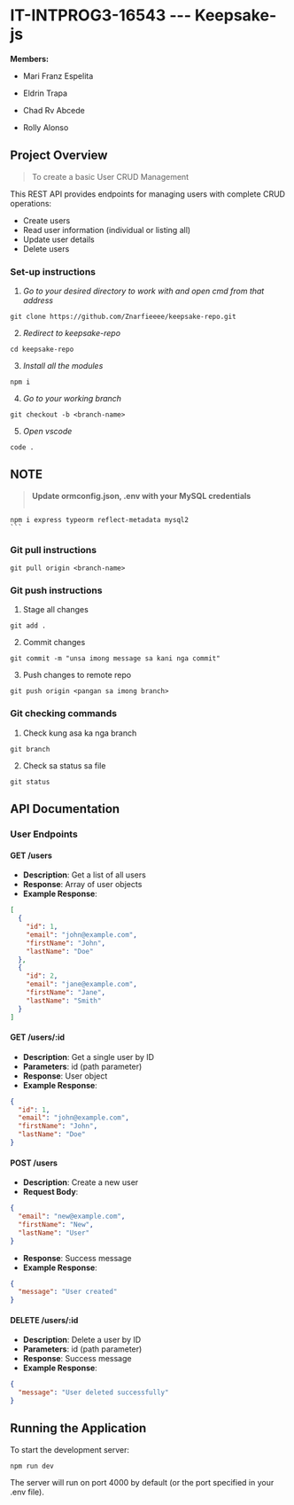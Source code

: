 # IT-INTPROG3-16543 --- Keepsake-js 

**Members:**
- Mari Franz Espelita
* Eldrin Trapa
+ Chad Rv Abcede
- Rolly Alonso

## Project Overview
  > To create a basic User CRUD Management

  This REST API provides endpoints for managing users with complete CRUD operations:
  - Create users
  - Read user information (individual or listing all)
  - Update user details
  - Delete users
  
  ### Set-up instructions
  
  1. _Go to your desired directory to work with and open cmd from that address_
  ```
  git clone https://github.com/Znarfieeee/keepsake-repo.git
  ```
  2. _Redirect to keepsake-repo_
  ```
  cd keepsake-repo
  ```
  3. _Install all the modules_
  ```
  npm i
  ```
  4. _Go to your working branch_
  ```
  git checkout -b <branch-name>
  ```
  5. _Open vscode_
  ```
  code .
  ```
  ## NOTE
  > **Update ormconfig.json, .env with your MySQL credentials**
  > ```
    npm i express typeorm reflect-metadata mysql2
    ```

  ### Git pull instructions
  ```
  git pull origin <branch-name>
  ```
  ### Git push instructions
  1. Stage all changes
  ```
  git add .
  ```
  2. Commit changes
  ```
  git commit -m "unsa imong message sa kani nga commit"
  ```
  3. Push changes to remote repo
  ```
  git push origin <pangan sa imong branch>
  ```

  ### Git checking commands
  1. Check kung asa ka nga branch
  ```
  git branch
  ```
  2. Check sa status sa file
  ```
  git status
  ```

## API Documentation

### User Endpoints

#### GET /users
- **Description**: Get a list of all users
- **Response**: Array of user objects
- **Example Response**:
```json
[
  {
    "id": 1,
    "email": "john@example.com",
    "firstName": "John",
    "lastName": "Doe"
  },
  {
    "id": 2,
    "email": "jane@example.com",
    "firstName": "Jane",
    "lastName": "Smith"
  }
]
```

#### GET /users/:id
- **Description**: Get a single user by ID
- **Parameters**: id (path parameter)
- **Response**: User object
- **Example Response**:
```json
{
  "id": 1,
  "email": "john@example.com",
  "firstName": "John",
  "lastName": "Doe"
}
```

#### POST /users
- **Description**: Create a new user
- **Request Body**:
```json
{
  "email": "new@example.com",
  "firstName": "New",
  "lastName": "User"
}
```
- **Response**: Success message
- **Example Response**:
```json
{
  "message": "User created"
}
```

#### DELETE /users/:id
- **Description**: Delete a user by ID
- **Parameters**: id (path parameter)
- **Response**: Success message
- **Example Response**:
```json
{
  "message": "User deleted successfully"
}
```

## Running the Application

To start the development server:
```
npm run dev
```

The server will run on port 4000 by default (or the port specified in your .env file).
